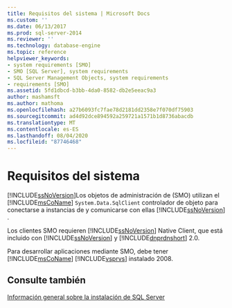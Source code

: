 ```yaml
---
title: Requisitos del sistema | Microsoft Docs
ms.custom: ''
ms.date: 06/13/2017
ms.prod: sql-server-2014
ms.reviewer: ''
ms.technology: database-engine
ms.topic: reference
helpviewer_keywords:
- system requirements [SMO]
- SMO [SQL Server], system requirements
- SQL Server Management Objects, system requirements
- requirements [SMO]
ms.assetid: 5fd1dbcd-b3bb-4da0-8582-db2e5eeac9a3
author: mashamsft
ms.author: mathoma
ms.openlocfilehash: a27b6093fc7fae78d2181dd2358e7f070df75903
ms.sourcegitcommit: ad4d92dce894592a259721a1571b1d8736abacdb
ms.translationtype: MT
ms.contentlocale: es-ES
ms.lasthandoff: 08/04/2020
ms.locfileid: "87746468"
---
```

# <a name="system-requirements"></a>Requisitos del sistema
  [!INCLUDE[ssNoVersion](../../includes/ssnoversion-md.md)]Los objetos de administración de (SMO) utilizan el [!INCLUDE[msCoName](../../includes/msconame-md.md)] `System.Data.SqlClient` controlador de objeto para conectarse a instancias de y comunicarse con ellas [!INCLUDE[ssNoVersion](../../includes/ssnoversion-md.md)] .  
  
 Los clientes SMO requieren [!INCLUDE[ssNoVersion](../../includes/ssnoversion-md.md)] Native Client, que está incluido con [!INCLUDE[ssNoVersion](../../includes/ssnoversion-md.md)] y [!INCLUDE[dnprdnshort](../../includes/dnprdnshort-md.md)] 2.0.  
  
 Para desarrollar aplicaciones mediante SMO, debe tener [!INCLUDE[msCoName](../../includes/msconame-md.md)] [!INCLUDE[vsprvs](../../includes/vsprvs-md.md)] instalado 2008.  
  
## <a name="see-also"></a>Consulte también  
 [Información general sobre la instalación de SQL Server](https://technet.microsoft.com/library/bb500438\(v=SQL.105\).aspx)  
  
  
